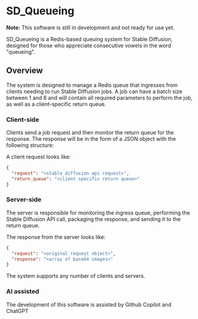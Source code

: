 # SD_Queueing

**Note:** This software is still in development and not ready for use yet.

SD_Queueing is a Redis-based queuing system for Stable Diffusion, designed for those who appreciate consecutive vowels in the word "queueing".

## Overview

The system is designed to manage a Redis queue that ingresses from clients needing to run Stable Diffusion jobs. A job can have a batch size between 1 and 8 and will contain all required parameters to perform the job, as well as a client-specific return queue.

### Client-side

Clients send a job request and then monitor the return queue for the response. The response will be in the form of a JSON object with the following structure:

A client request looks like:

```json
{
  "request": "<stable diffusion api request>",
  "return_queue": "<client specific return queue>"
}
```

### Server-side

The server is responsible for monitoring the ingress queue, performing the Stable Diffusion API call, packaging the response, and sending it to the return queue.

The response from the server looks like:

```json
{
  "request": "<original request object>",
  "response": "<array of base64 images>"
}
```

The system supports any number of clients and servers.

### AI assisted

The development of this software is assisted by Github Copilot and ChatGPT
